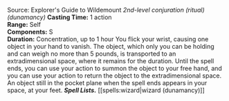 Source: Explorer's Guide to Wildemount
*2nd-level conjuration (ritual) (dunamancy)*
**Casting Time:** 1 action  
**Range:** Self  
**Components:** S  
**Duration:** Concentration, up to 1 hour
You flick your wrist, causing one object in your hand to vanish. The object, which only you can be holding and can weigh no more than 5 pounds, is transported to an extradimensional space, where it remains for the duration.
Until the spell ends, you can use your action to summon the object to your free hand, and you can use your action to return the object to the extradimensional space. An object still in the pocket plane when the spell ends appears in your space, at your feet.
***Spell Lists.*** [[spells:wizard|wizard (dunamancy)]]